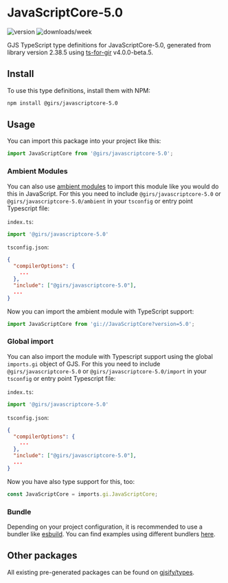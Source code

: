 
# JavaScriptCore-5.0

![version](https://img.shields.io/npm/v/@girs/javascriptcore-5.0)
![downloads/week](https://img.shields.io/npm/dw/@girs/javascriptcore-5.0)


GJS TypeScript type definitions for JavaScriptCore-5.0, generated from library version 2.38.5 using [ts-for-gir](https://github.com/gjsify/ts-for-gir) v4.0.0-beta.5.


## Install

To use this type definitions, install them with NPM:
```bash
npm install @girs/javascriptcore-5.0
```

## Usage

You can import this package into your project like this:
```ts
import JavaScriptCore from '@girs/javascriptcore-5.0';
```

### Ambient Modules

You can also use [ambient modules](https://github.com/gjsify/ts-for-gir/tree/main/packages/cli#ambient-modules) to import this module like you would do this in JavaScript.
For this you need to include `@girs/javascriptcore-5.0` or `@girs/javascriptcore-5.0/ambient` in your `tsconfig` or entry point Typescript file:

`index.ts`:
```ts
import '@girs/javascriptcore-5.0'
```

`tsconfig.json`:
```json
{
  "compilerOptions": {
    ...
  },
  "include": ["@girs/javascriptcore-5.0"],
  ...
}
```

Now you can import the ambient module with TypeScript support: 

```ts
import JavaScriptCore from 'gi://JavaScriptCore?version=5.0';
```

### Global import

You can also import the module with Typescript support using the global `imports.gi` object of GJS.
For this you need to include `@girs/javascriptcore-5.0` or `@girs/javascriptcore-5.0/import` in your `tsconfig` or entry point Typescript file:

`index.ts`:
```ts
import '@girs/javascriptcore-5.0'
```

`tsconfig.json`:
```json
{
  "compilerOptions": {
    ...
  },
  "include": ["@girs/javascriptcore-5.0"],
  ...
}
```

Now you have also type support for this, too:

```ts
const JavaScriptCore = imports.gi.JavaScriptCore;
```

### Bundle

Depending on your project configuration, it is recommended to use a bundler like [esbuild](https://esbuild.github.io/). You can find examples using different bundlers [here](https://github.com/gjsify/ts-for-gir/tree/main/examples).

## Other packages

All existing pre-generated packages can be found on [gjsify/types](https://github.com/gjsify/types).

